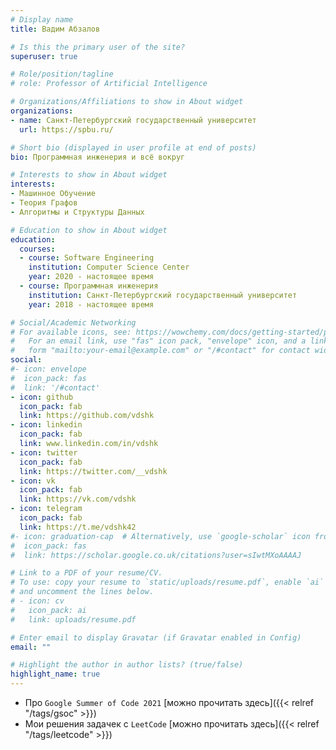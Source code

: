 ```yaml
---
# Display name
title: Вадим Абзалов

# Is this the primary user of the site?
superuser: true

# Role/position/tagline
# role: Professor of Artificial Intelligence

# Organizations/Affiliations to show in About widget
organizations:
- name: Санкт-Петербургский государственный университет
  url: https://spbu.ru/

# Short bio (displayed in user profile at end of posts)
bio: Программная инженерия и всё вокруг

# Interests to show in About widget
interests:
- Машинное Обучение
- Теория Графов
- Алгоритмы и Структуры Данных

# Education to show in About widget
education:
  courses:
  - course: Software Engineering
    institution: Computer Science Center
    year: 2020 - настоящее время
  - course: Программная инженерия
    institution: Санкт-Петербургский государственный университет
    year: 2018 - настоящее время

# Social/Academic Networking
# For available icons, see: https://wowchemy.com/docs/getting-started/page-builder/#icons
#   For an email link, use "fas" icon pack, "envelope" icon, and a link in the
#   form "mailto:your-email@example.com" or "/#contact" for contact widget.
social:
#- icon: envelope
#  icon_pack: fas
#  link: '/#contact'
- icon: github
  icon_pack: fab
  link: https://github.com/vdshk
- icon: linkedin
  icon_pack: fab
  link: www.linkedin.com/in/vdshk
- icon: twitter
  icon_pack: fab
  link: https://twitter.com/__vdshk
- icon: vk
  icon_pack: fab
  link: https://vk.com/vdshk
- icon: telegram
  icon_pack: fab
  link: https://t.me/vdshk42
#- icon: graduation-cap  # Alternatively, use `google-scholar` icon from `ai` icon pack
#  icon_pack: fas
#  link: https://scholar.google.co.uk/citations?user=sIwtMXoAAAAJ

# Link to a PDF of your resume/CV.
# To use: copy your resume to `static/uploads/resume.pdf`, enable `ai` icons in `params.toml`, 
# and uncomment the lines below.
# - icon: cv
#   icon_pack: ai
#   link: uploads/resume.pdf

# Enter email to display Gravatar (if Gravatar enabled in Config)
email: ""

# Highlight the author in author lists? (true/false)
highlight_name: true
---
```


- Про `Google Summer of Code 2021` [можно прочитать здесь]({{< relref "/tags/gsoc" >}})
- Мои решения задачек с `LeetCode` [можно прочитать здесь]({{< relref "/tags/leetcode" >}})

[comment]: <> ({{< icon name="download" pack="fas" >}} Download my {{< staticref "uploads/demo_resume.pdf" "newtab" >}}resumé{{< /staticref >}}.)
